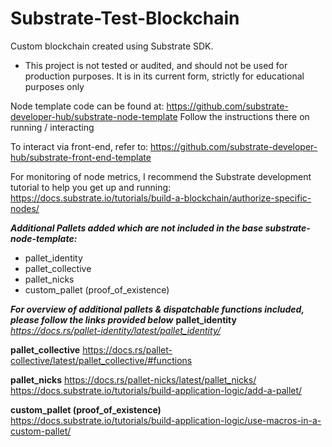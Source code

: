 # Substrate-Test-Blockchain
Custom blockchain created using Substrate SDK.
- This project is not tested or audited, and should not be used for production purposes. It is in its current form, strictly for educational purposes only

Node template code can be found at:
https://github.com/substrate-developer-hub/substrate-node-template
Follow the instructions there on running / interacting

To interact via front-end, refer to:
https://github.com/substrate-developer-hub/substrate-front-end-template

For monitoring of node metrics, I recommend the Substrate development tutorial to help you get up and running:
https://docs.substrate.io/tutorials/build-a-blockchain/authorize-specific-nodes/

***Additional Pallets added which are not included in the base substrate-node-template:***
- pallet_identity
- pallet_collective
- pallet_nicks
- custom_pallet (proof_of_existence)

***For overview of additional pallets & dispatchable functions included, please follow the links provided below***
**pallet_identity**
*https://docs.rs/pallet-identity/latest/pallet_identity/*

**pallet_collective**
https://docs.rs/pallet-collective/latest/pallet_collective/#functions

**pallet_nicks**
https://docs.rs/pallet-nicks/latest/pallet_nicks/
https://docs.substrate.io/tutorials/build-application-logic/add-a-pallet/

**custom_pallet (proof_of_existence)**
https://docs.substrate.io/tutorials/build-application-logic/use-macros-in-a-custom-pallet/
